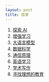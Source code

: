 ```yaml
---
layout: post
title: 目录
---
```


1. [探索 AI](ai-camp)
4. [增强学习](ai-rl)
5. [大语言模型](ai-llm)
6. [数据科学](ds)
7. [通信原理](comm)
8. [英语学习](english)
9. [学术写作](write)
10. [寻找理想的教育](edu)
<!-- 5. [离散数学](dm) -->

<br/>

<!-- cd /Users/yishuai/Documents/Website/book/book -->
<!-- jekyll serve --trace -->

<!-- cd /Users/yishuai/.gem/ruby/3.1.2/gems/web/webrick-1.7.0 -->
<!-- bundle add webrick -->